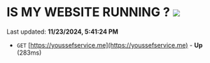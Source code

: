 # IS MY WEBSITE RUNNING ? [![](https://img.shields.io/static/v1?label=Sponsor&message=%E2%9D%A4&logo=GitHub&color=%23fe8e86)](https://github.com/sponsors/Youssef-Lehmam)

Last updated: **11/23/2024, 5:41:24 PM**

- `GET` [https://youssefservice.me](https://youssefservice.me) - **Up** (283ms)
